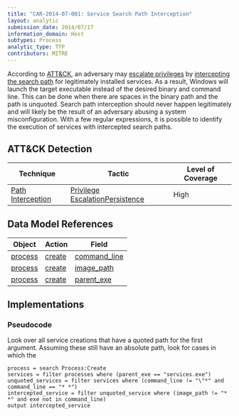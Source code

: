 ```yaml
---
title: "CAR-2014-07-001: Service Search Path Interception"
layout: analytic
submission_date: 2014/07/17
information_domain: Host
subtypes: Process
analytic_type: TTP
contributors: MITRE
---
```


According to <a href="https://attack.mitre.org/">ATT&CK</a>, an adversary may <a href="https://attack.mitre.org/tactics/TA0004">escalate privileges</a> by <a href="https://attack.mitre.org/techniques/T1034">intercepting the search path</a> for legitimately installed services. As a result, Windows will launch the target executable instead of the desired binary and command line. This can be done when there are spaces in the binary path and the path is unquoted. Search path interception should never happen legitimately and will likely be the result of an adversary abusing a system misconfiguration. With a few regular expressions, it is possible to identify the execution of services with intercepted search paths.

## ATT&CK Detection

|Technique |Tactic |Level of Coverage |
|---|---|---|
|[Path Interception](https://attack.mitre.org/techniques/T1034/)|[Privilege Escalation](https://attack.mitre.org/tactics/TA0004/)[Persistence](https://attack.mitre.org/tactics/TA0003/)|High|

## Data Model References

|Object|Action|Field|
|---|---|---|
|[process](../data_model/process) | [create](../data_model/process#create) | [command_line](../data_model/process#command_line) |
|[process](../data_model/process) | [create](../data_model/process#create) | [image_path](../data_model/process#image_path) |
|[process](../data_model/process) | [create](../data_model/process#create) | [parent_exe](../data_model/process#parent_exe) |


## Implementations

### Pseudocode

Look over all service creations that have a quoted path for the first argument. Assuming these still have an absolute path, look for cases in which the 

```
process = search Process:Create
services = filter processes where (parent_exe == "services.exe")
unquoted_services = filter services where (command_line != "\"*" and command_line == "* *")
intercepted_service = filter unquoted_service where (image_path != "* *" and exe not in command_line)
output intercepted_service
```

